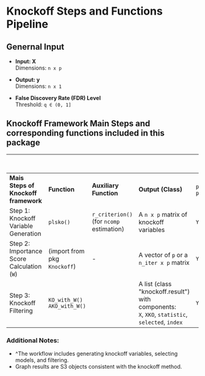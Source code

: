 # Knockoff Steps and Functions Pipeline

## Genernal Input
- **Input: X**  
  Dimensions: `n x p`
  
- **Output: y**  
  Dimensions: `n x 1`
  
- **False Discovery Rate (FDR) Level**  
  Threshold: `q ∈ (0, 1]`


## Knockoff Framework Main Steps and corresponding functions included in this package

|                                            |                                  |                                              |                                                                                                    | **Pipeline Funs Provided^**   |                                    |
|--------------------------------------------|----------------------------------|----------------------------------------------|----------------------------------------------------------------------------------------------------|------------------------------|------------------------------------|
| **Mais Steps of Knockoff framework**       | **Function**                     | **Auxiliary Function**                       | **Output (Class)**                                                                                 | `plsko_filter()`, `plsAKO()` | `kofilter()`, `AKO_with_KO()`      |
| Step 1: Knockoff Variable Generation       | `plsko()`                        | `r_criterion()` <br>(for `ncomp` estimation) | A `n x p` matrix of knockoff variables                                                             | `Yes`                        | (Bring your own <br>knockoff vars) |
| Step 2: Importance Score Calculation (`W`) | (import from pkg `Knockoff`)     | -                                            | A vector of `p` or a `n_iter x p` matrix                                                           | `Yes`                        | `Yes`                              |
| Step 3: Knockoff Filtering                 | `KO_with_W()` <br>`AKO_with_W()` |                                              | A list (class "knockoff.result") with components: <br>`X`, `XKO`, `statistic`, `selected`, `index` | `Yes`                        | `Yes`                              |

### Additional Notes:
- ^The workflow includes generating knockoff variables, selecting models, and filtering.
- Graph results are S3 objects consistent with the knockoff method.
